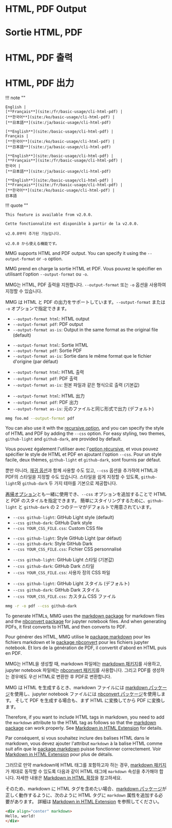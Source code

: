 <!---------------------------->
<!-- multilingual suffix: en, fr, ko, ja -->
<!---------------------------->
<!-- [en] -->
# HTML, PDF Output
<!-- [fr] -->
# Sortie HTML, PDF
<!-- [ko] -->
# HTML, PDF 출력
<!-- [ja] -->
# HTML, PDF 出力
<!-- [common] -->

!!! note ""

<!-- [en] -->
    English |
    [**Français**](site:/fr/basic-usage/cli-html-pdf) |
    [**한국어**](site:/ko/basic-usage/cli-html-pdf) |
    [**日本語**](site:/ja/basic-usage/cli-html-pdf)
<!-- [fr] -->
    [**English**](site:/basic-usage/cli-html-pdf) |
    Français |
    [**한국어**](site:/ko/basic-usage/cli-html-pdf) |
    [**日本語**](site:/ja/basic-usage/cli-html-pdf)
<!-- [ko] -->
    [**English**](site:/basic-usage/cli-html-pdf) |
    [**Français**](site:/fr/basic-usage/cli-html-pdf) |
    한국어 |
    [**日本語**](site:/ja/basic-usage/cli-html-pdf)
<!-- [ja] -->
    [**English**](site:/basic-usage/cli-html-pdf) |
    [**Français**](site:/fr/basic-usage/cli-html-pdf) |
    [**한국어**](site:/ko/basic-usage/cli-html-pdf) |
    日本語
<!-- [common] -->

!!! quote ""

<!-- [en] -->
    This feature is available from v2.0.0.
<!-- [fr] -->
    Cette fonctionnalité est disponible à partir de la v2.0.0.
<!-- [ko] -->
    v2.0.0부터 추가된 기능입니다.
<!-- [ja] -->
    v2.0.0 から使える機能です。
<!-- [common] -->

<!-- [en] -->
MMG supports HTML and PDF output. You can specify it using the `--output-format` or `-o` option.
<!-- [fr] -->
MMG prend en charge la sortie HTML et PDF. Vous pouvez le spécifier en utilisant l'option `--output-format` ou `-o`.
<!-- [ko] -->
MMG는 HTML, PDF 출력을 지원합니다. `--output-format` 또는 `-o` 옵션을 사용하여 지정할 수 있습니다.
<!-- [ja] -->
MMG は HTML と PDF の出力をサポートしています。`--output-format` または `-o` オプションで指定できます。
<!-- [common] -->

<!-- [en] -->
- `--output-format html`: HTML output
- `--output-format pdf`: PDF output
- `--output-format as-is`: Output in the same format as the original file (default)
<!-- [fr] -->
- `--output-format html`: Sortie HTML
- `--output-format pdf`: Sortie PDF
- `--output-format as-is`: Sortie dans le même format que le fichier d'origine (par défaut)
<!-- [ko] -->
- `--output-format html`: HTML 출력
- `--output-format pdf`: PDF 출력
- `--output-format as-is`: 원본 파일과 같은 형식으로 출력 (기본값)
<!-- [ja] -->
- `--output-format html`: HTML 出力
- `--output-format pdf`: PDF 出力
- `--output-format as-is`: 元のファイルと同じ形式で出力 (デフォルト)
<!-- [common] -->

```sh
mmg foo.md --output-format pdf
```

<!-- [en] -->
You can also use it with the [recursive option](site:/basic-usage/cli-recursive-option), and you can specify the style of HTML and PDF by adding the `--css` option.
For easy styling, two themes, `github-light` and `github-dark`, are provided by default.
<!-- [fr] -->
Vous pouvez également l'utiliser avec l'[option récursive](site:/fr/basic-usage/cli-recursive-option), et vous pouvez spécifier le style de HTML et PDF en ajoutant l'option `--css`.
Pour un style facile, deux thèmes, `github-light` et `github-dark`, sont fournis par défaut.
<!-- [ko] -->
뿐만 아니라, [재귀 옵션](site:/ko/basic-usage/cli-recursive-option)과 함께 사용할 수도 있고, `--css` 옵션을 추가하여 HTML과 PDF의 스타일을 지정할 수도 있습니다.
스타일을 쉽게 지정할 수 있도록, `github-light`와 `github-dark` 두 가지 테마를 기본으로 제공합니다.
<!-- [ja] -->
[再帰オプション](site:/ja/basic-usage/cli-recursive-option)とも一緒に使用でき、`--css` オプションを追加することで HTML と PDF のスタイルを指定できます。
簡単にスタイリングするために、`github-light` と `github-dark` の 2 つのテーマがデフォルトで用意されています。
<!-- [common] -->

<!-- [en] -->
- `--css github-light`: GitHub Light style (default)
- `--css github-dark`: GitHub Dark style
- `--css YOUR_CSS_FILE.css`: Custom CSS file
<!-- [fr] -->
- `--css github-light`: Style GitHub Light (par défaut)
- `--css github-dark`: Style GitHub Dark
- `--css YOUR_CSS_FILE.css`: Fichier CSS personnalisé
<!-- [ko] -->
- `--css github-light`: GitHub Light 스타일 (기본값)
- `--css github-dark`: GitHub Dark 스타일
- `--css YOUR_CSS_FILE.css`: 사용자 정의 CSS 파일
<!-- [ja] -->
- `--css github-light`: GitHub Light スタイル (デフォルト)
- `--css github-dark`: GitHub Dark スタイル
- `--css YOUR_CSS_FILE.css`: カスタム CSS ファイル
<!-- [common] -->

```sh
mmg -r -o pdf --css github-dark
```

<!-- [en] -->
To generate HTMLs, MMG uses the [markdown package](https://github.com/Python-Markdown/markdown) for markdown files and the [nbconvert package](https://github.com/jupyter/nbconvert) for jupyter notebook files.
And when generating PDFs, it first converts to HTML and then converts to PDF.
<!-- [fr] -->
Pour générer des HTML, MMG utilise le [package markdown](https://github.com/Python-Markdown/markdown) pour les fichiers markdown et le [package nbconvert](https://github.com/jupyter/nbconvert) pour les fichiers jupyter notebook.
Et lors de la génération de PDF, il convertit d'abord en HTML puis en PDF.
<!-- [ko] -->
MMG는 HTML을 생성할 때, markdown 파일에는 [markdown 패키지](https://github.com/Python-Markdown/markdown)를 사용하고, jupyter notebook 파일에는 [nbconvert 패키지](https://github.com/jupyter/nbconvert)를 사용합니다.
그리고 PDF를 생성하는 경우에도 우선 HTML로 변환한 후 PDF로 변환합니다.
<!-- [ja] -->
MMG は HTML を生成するとき、markdown ファイルには [markdown パッケージ](https://github.com/Python-Markdown/markdown)を使用し、jupyter notebook ファイルには [nbconvert パッケージ](https://github.com/jupyter/nbconvert)を使用します。
そして PDF を生成する場合も、まず HTML に変換してから PDF に変換します。
<!-- [common] -->

<!-- [en] -->
Therefore, if you want to include HTML tags in markdown, you need to add the `markdown` attribute to the HTML tag as follows so that the [markdown package](https://github.com/Python-Markdown/markdown) can work properly.
See [Markdown in HTML Extension](https://python-markdown.github.io/extensions/md_in_html/) for details.
<!-- [fr] -->
Par conséquent, si vous souhaitez inclure des balises HTML dans le markdown, vous devez ajouter l'attribut `markdown` à la balise HTML comme suit afin que le [package markdown](https://github.com/Python-Markdown/markdown) puisse fonctionner correctement.
Voir [Markdown in HTML Extension](https://python-markdown.github.io/extensions/md_in_html/) pour plus de détails.
<!-- [ko] -->
그러므로 만약 markdown에 HTML 태그를 포함하고자 하는 경우, [markdown 패키지](https://github.com/Python-Markdown/markdown)가 제대로 동작할 수 있도록 다음과 같이 HTML 태그에 `markdown` 속성을 추가해야 합니다.
자세한 내용은 [Markdown in HTML 확장](https://python-markdown.github.io/extensions/md_in_html/)을 참고하세요.
<!-- [ja] -->
そのため、markdown に HTML タグを含めたい場合、[markdown パッケージ](https://github.com/Python-Markdown/markdown)が正しく動作するように、次のように HTML タグに `markdown` 属性を追加する必要があります。
詳細は [Markdown in HTML Extension](https://python-markdown.github.io/extensions/md_in_html/) を参照してください。
<!-- [common] -->

```markdown
<div align="center" markdown>
Hello, world!
</div>
```
